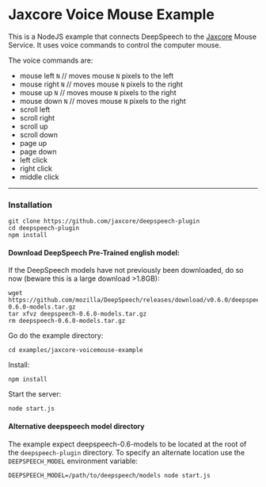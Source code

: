 # Jaxcore Voice Mouse Example

This is a NodeJS example that connects DeepSpeech to the [Jaxcore](https://github.com/jaxcore/jaxcore) Mouse Service.  It uses voice commands to control the computer mouse.

The voice commands are:

- mouse left `N`  // moves mouse `N` pixels to the left
- mouse right `N`  // moves mouse `N` pixels to the right
- mouse up `N`  // moves mouse `N` pixels to the right
- mouse down `N`  // moves mouse `N` pixels to the right
- scroll left
- scroll right
- scroll up
- scroll down
- page up
- page down
- left click
- right click
- middle click

---

### Installation

```
git clone https://github.com/jaxcore/deepspeech-plugin
cd deepspeech-plugin
npm install
```

#### Download DeepSpeech Pre-Trained english model:

If the DeepSpeech models have not previously been downloaded, do so now (beware this is a large download >1.8GB):

```
wget https://github.com/mozilla/DeepSpeech/releases/download/v0.6.0/deepspeech-0.6.0-models.tar.gz
tar xfvz deepspeech-0.6.0-models.tar.gz
rm deepspeech-0.6.0-models.tar.gz
```

Go do the example directory:

```
cd examples/jaxcore-voicemouse-example
```

Install:

```
npm install
```

Start the server:

```
node start.js
```

#### Alternative deepspeech model directory

The example expect deepspeech-0.6-models to be located at the root of the `deepspeech-plugin` directory.  To specify an alternate location use the `DEEPSPEECH_MODEL` environment variable:

```
DEEPSPEECH_MODEL=/path/to/deepspeech/models node start.js
```